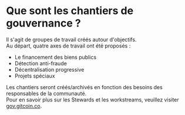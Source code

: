 # Que sont les chantiers de gouvernance ?

Il s'agit de groupes de travail créés autour d'objectifs.\
Au départ, quatre axes de travail ont été proposés :

* Le financement des biens publics
* Détection anti-fraude
* Décentralisation progressive
* Projets spéciaux

Les chantiers seront créés/archivés en fonction des besoins des responsables de la communauté.\
Pour en savoir plus sur les Stewards et les workstreams, veuillez visiter [gov.gitcoin.co](http://gov.gitcoin.co).
